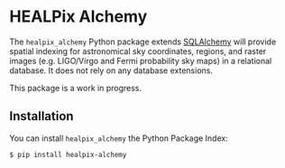 # HEALPix Alchemy

The `healpix_alchemy` Python package extends [SQLAlchemy] will provide spatial
indexing for astronomical sky coordinates, regions, and raster images (e.g.
LIGO/Virgo and Fermi probability sky maps) in a relational database. It does
not rely on any database extensions.

This package is a work in progress.

## Installation

You can install `healpix_alchemy` the Python Package Index:

    $ pip install healpix-alchemy

[SQLAlchemy]: https://www.sqlalchemy.org
